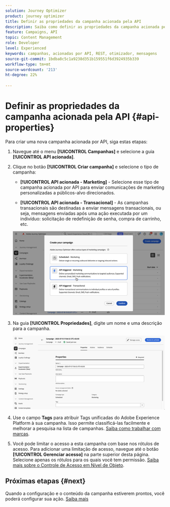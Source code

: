 ```yaml
---
solution: Journey Optimizer
product: journey optimizer
title: Definir as propriedades da campanha acionada pela API
description: Saiba como definir as propriedades da campanha acionada pela API.
feature: Campaigns, API
topic: Content Management
role: Developer
level: Experienced
keywords: campanhas, acionadas por API, REST, otimizador, mensagens
source-git-commit: 1bdba8c5c1a9238d351b159551f6d3924935b339
workflow-type: tm+mt
source-wordcount: '213'
ht-degree: 22%

---
```



# Definir as propriedades da campanha acionada pela API {#api-properties}

Para criar uma nova campanha acionada por API, siga estas etapas:

1. Navegue até o menu **[!UICONTROL Campanhas]** e selecione a guia **[!UICONTROL API acionada]**.

1. Clique no botão **[!UICONTROL Criar campanha]** e selecione o tipo de campanha:

   * **[!UICONTROL API acionada - Marketing]** - Selecione esse tipo de campanha acionada por API para enviar comunicações de marketing personalizadas a públicos-alvo direcionados.

   * **[!UICONTROL API acionada - Transacional]** - As campanhas transacionais são destinadas a enviar mensagens transacionais, ou seja, mensagens enviadas após uma ação executada por um indivíduo: solicitação de redefinição de senha, compra de carrinho, etc.

   ![](assets/api-triggered-modal.png)

1. Na guia **[!UICONTROL Propriedades]**, digite um nome e uma descrição para a campanha.

   ![](assets/create-campaign-properties.png)

1. Use o campo **Tags** para atribuir Tags unificadas do Adobe Experience Platform à sua campanha. Isso permite classificá-las facilmente e melhorar a pesquisa na lista de campanhas. [Saiba como trabalhar com marcas](../start/search-filter-categorize.md#tags).

1. Você pode limitar o acesso a esta campanha com base nos rótulos de acesso. Para adicionar uma limitação de acesso, navegue até o botão **[!UICONTROL Gerenciar acesso]** na parte superior desta página. Selecione apenas os rótulos para os quais você tem permissão. [Saiba mais sobre o Controle de Acesso em Nível de Objeto](../administration/object-based-access.md).

## Próximas etapas {#next}

Quando a configuração e o conteúdo da campanha estiverem prontos, você poderá configurar sua ação. [Saiba mais](api-triggered-campaign-action.md)
